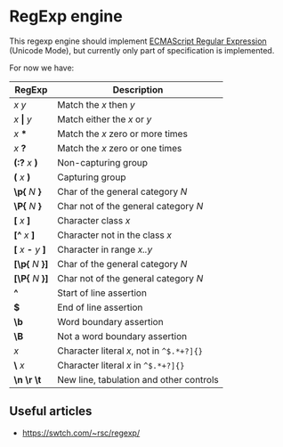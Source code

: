 # RegExp engine

This regexp engine should implement
[ECMAScript Regular Expression](https://tc39.es/ecma262/#sec-regexp-regular-expression-objects)
(Unicode Mode), but currently only part of specification is implemented.

For now we have:

|  RegExp                   | Description                               |
| ------------------------- | ----------------------------------------- |
| *x* *y*                   | Match the *x* then *y*                    |
| *x* **\|** *y*            | Match either the *x* or *y*               |
| *x* **\***                | Match the *x* zero or more times          |
| *x* **?**                 | Match the *x* zero or one times           |
| **(:?** *x* **)**         | Non-capturing group                       |
| **(** *x* **)**           | Capturing group                           |
| **\p{** *N* **}**         | Char of the general category *N*          |
| **\P{** *N* **}**         | Char not of the general category *N*      |
| **[** *x* **]**           | Character class *x*                       |
| **[^** *x* **]**          | Character not in the class *x*            |
| **[** *x* **-** *y* **]** | Character in range *x..y*                 |
| **[\p{** *N* **}]**       | Char of the general category *N*          |
| **[\P{** *N* **}]**       | Char not of the general category *N*      |
|  **^**                    | Start of line assertion                   |
|  **$**                    | End of line assertion                     |
|  **\b**                   | Word boundary assertion                   |
|  **\B**                   | Not a word boundary assertion             |
|  *x*                      | Character literal *x*, not in `^$.*+?]{}` |
|  **\\** *x*               | Character literal *x* in `^$.*+?]{}`      |
|  **\\n** **\\r** **\\t**  | New line, tabulation and other controls   |

## Useful articles

* https://swtch.com/~rsc/regexp/
